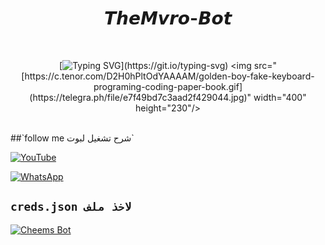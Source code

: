 <h1 align="center">𝙏𝙝𝙚𝙈𝙫𝙧𝙤-𝘽𝙤𝙩</h1>
<br>
<div align="center">

[![Typing SVG](https://readme-typing-svg.demolab.com?font=Fira+Code&pause=1000&color=00CB22&width=435&lines=بوت+مارو+بوت+قابل+للتطوير;كل+شي+غير+مشفر+استمتع+وشكرا+لك+%3A3;%5B+مارو+هو+المطور+تدعمه+7لاتنسى+%5D_)](https://git.io/typing-svg)
<img src="[https://c.tenor.com/D2H0hPltOdYAAAAM/golden-boy-fake-keyboard-programing-coding-paper-book.gif](https://telegra.ph/file/e7f49bd7c3aad2f429044.jpg)" width="400" height="230"/>
</div>
<br>
##`follow me شرح تشغيل لبوت`


[![YouTube](https://img.shields.io/badge/YouTube-FF0000?style=for-the-badge&logo=youtube&logoColor=white)](https://youtu.be/C4eGdRcvWEQ?si=FxR6QDbiFaIoYgHQ)


[![WhatsApp](https://img.shields.io/badge/قناة-25D366?style=for-the-badge&logo=whatsapp&logoColor=white)](https://whatsapp.com/channel/0029VaUTbPnBKfhygQtsJh35)

## `creds.json لاخذ ملف`
[![Cheems Bot](https://repl.it/badge/github/quiec/whatsasena)](https://replit.com/@kofdemon87/Nezuko-pair)
